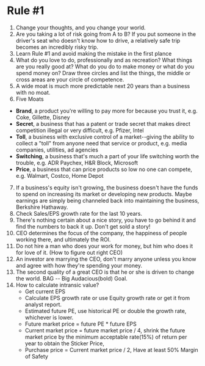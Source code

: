 # Rule #1

1. Change your thoughts, and you change your world. 
2. Are you taking a lot of risk going from A to B? If you put someone in the driver's seat who doesn't know how to drive, a relatively safe trip becomes an incredibly risky trip. 
3. Learn Rule #1 and avoid making the mistake in the first plance
4. What do you love to do, professionally and as recreation? What things are you really good at? What do you do to make money or what do you spend money on? Draw three circles and list the things, the middle or cross areas are your circle of competence. 
5. A wide moat is much more predictable next 20 years than a business with no moat. 
6. Five Moats
  - **Brand**, a product you're willing to pay more for because you trust it, e.g. Coke, Gillette, Disney
  - **Secret**, a business that has a patent or trade secret that makes direct competition illegal or very difficult, e.g. Pfizer, Intel
  - **Toll**, a business with exclusive control of a market--giving the ability to collect a "toll" from anyone need that service or product, e.g. media companies, utilities, ad agencies
  - **Switching**, a business that's much a part of your life switching worth the trouble, e.g. ADR Paychex, H&R Block, Microsoft
  - **Price**, a business that can price products so low no one can compete, e.g. Walmart, Costco, Home Depot
7. If a business's equity isn't growing, the business doesn't have the funds to spend on increasing its market or developing new products. Maybe earnings are simply being channeled back into maintaining the business, Berkshire Hathaway. 
8. Check Sales/EPS growth rate for the last 10 years.
9. There's nothing certain about a nice story, you have to go behind it and find the numbers to back it up. Don't get sold a story!
10. CEO determines the focus of the company, the happiness of people working there, and ultimately the ROI. 
11. Do not hire a man who does your work for money, but him who does it for love of it. (How to figure out right CEO)
12. An investor are marrying the CEO, don't marry anyone unless you know and agree with how they're spending your money.
13. The second quality of a great CEO is that he or she is driven to change the world. BAG -- Big Audacious(bold) Goal. 
14. How to calculate intransic value? 
    - Get current EPS
    - Calculate EPS growth rate or use Equity growth rate or get it from analyst report. 
    - Estimated future PE, use historical PE or double the growth rate, whichever is lower. 
    - Future market price = future PE * future EPS
    - Current market price = future market price / 4, shrink the future market price by the minimum acceptable rate(15%) of return per year to obtain the Sticker Price, 
    - Purchase price = Current market price / 2, Have at least 50% Margin of Safety

